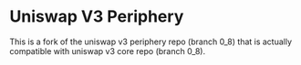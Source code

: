 # Uniswap V3 Periphery
This is a fork of the uniswap v3 periphery repo (branch 0_8) that is actually compatible with uniswap v3 core repo (branch 0_8).
